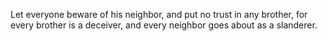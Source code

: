 Let everyone beware of his neighbor, and put no trust in any brother, for every brother is a deceiver, and every neighbor goes about as a slanderer.
